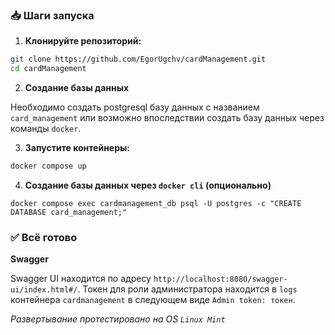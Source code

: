 ### 📥 Шаги запуска

1. **Клонируйте репозиторий:**

```bash
git clone https://github.com/EgorUgchv/cardManagement.git
cd cardManagement
```

2. **Создание базы данных**

Необходимо создать postgresql базу данных с названием `card_management` или возможно впоследствии создать базу данных через команды `docker`.

3. **Запустите контейнеры:**

```bash
docker compose up
```

4. **Создание базы данных через `docker cli` (опционально)**

```shell
docker compose exec cardmanagement_db psql -U postgres -c "CREATE DATABASE card_management;"
```

### ✅ Всё готово



**Swagger**

Swagger UI находится по адресу `http://localhost:8080/swagger-ui/index.html#/`. Токен для роли администратора находится в `logs` контейнера `cardmanagement` в следующем виде `Admin token: токен`.


*Развертывание протестировано на OS `Linux Mint`*
